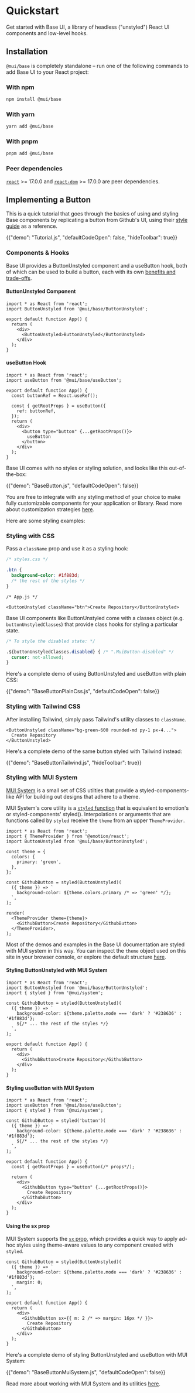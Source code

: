 # Quickstart

<p class="description">Get started with Base UI, a library of headless ("unstyled") React UI components and low-level hooks.</p>

## Installation

`@mui/base` is completely standalone – run one of the following commands to add Base UI to your React project:

### With npm

```sh
npm install @mui/base
```

### With yarn

```sh
yarn add @mui/base
```

### With pnpm

```sh
pnpm add @mui/base
```

### Peer dependencies

<!-- #react-peer-version -->

[`react`](https://www.npmjs.com/package/react) >= 17.0.0 and [`react-dom`](https://www.npmjs.com/package/react-dom) >= 17.0.0 are peer dependencies.

## Implementing a Button

This is a quick tutorial that goes through the basics of using and styling Base components by replicating a button from Github's UI, using their [style guide](https://primer.style) as a reference.

{{"demo": "Tutorial.js", "defaultCodeOpen": false, "hideToolbar": true}}

### Components & Hooks

Base UI provides a ButtonUnstyled component and a useButton hook, both of which can be used to build a button, each with its own [benefits and trade-offs](/base/getting-started/usage/#components-vs-hooks).

#### ButtonUnstyled Component

```tsx
import * as React from 'react';
import ButtonUnstyled from '@mui/base/ButtonUnstyled';

export default function App() {
  return (
    <div>
      <ButtonUnstyled>ButtonUnstyled</ButtonUnstyled>
    </div>
  );
}
```

#### useButton Hook

```tsx
import * as React from 'react';
import useButton from '@mui/base/useButton';

export default function App() {
  const buttonRef = React.useRef();

  const { getRootProps } = useButton({
    ref: buttonRef,
  });
  return (
    <div>
      <button type="button" {...getRootProps()}>
        useButton
      </button>
    </div>
  );
}
```

Base UI comes with no styles or styling solution, and looks like this out-of-the-box:

{{"demo": "BaseButton.js", "defaultCodeOpen": false}}

You are free to integrate with any styling method of your choice to make fully customizable components for your application or library. Read more about customization strategies [here](/base/getting-started/customization/).

Here are some styling examples:

### Styling with CSS

Pass a `className` prop and use it as a styling hook:

```css
/* styles.css */

.btn {
  background-color: #1f883d;
  /* the rest of the styles */
}
```

```tsx
/* App.js */

<ButtonUnstyled className="btn">Create Repository</ButtonUnstyled>
```

Base UI components like ButtonUnstyled come with a classes object (e.g. `buttonUnstyledClasses`) that provide class hooks for styling a particular state.

```css
/* To style the disabled state: */

.${buttonUnstyledClasses.disabled} { /* ".MuiButton-disabled" */
  cursor: not-allowed;
}
```

Here's a complete demo of using ButtonUnstyled and useButton with plain CSS:

{{"demo": "BaseButtonPlainCss.js", "defaultCodeOpen": false}}

### Styling with Tailwind CSS

After installing Tailwind, simply pass Tailwind's utility classes to `className`.

```tsx
<ButtonUnstyled className="bg-green-600 rounded-md py-1 px-4...">
  Create Repository
</ButtonUnstyled>
```

Here's a complete demo of the same button styled with Tailwind instead:

{{"demo": "BaseButtonTailwind.js", "hideToolbar": true}}

### Styling with MUI System

[MUI System](/system/getting-started/overview/) is a small set of CSS utilties that provide a styled-components-like API for building out designs that adhere to a theme.

MUI System's core utility is a [`styled` function](/system/styled/) that is equivalent to emotion's or styled-components' styled(). Interpolations or arguments that are functions called by `styled` receive the `theme` from an upper `ThemeProvider`.

```tsx
import * as React from 'react';
import { ThemeProvider } from '@emotion/react';
import ButtonUnstyled from '@mui/base/ButtonUnstyled';

const theme = {
  colors: {
    primary: 'green',
  },
};

const GithubButton = styled(ButtonUnstyled)(
  ({ theme }) => `
    background-color: ${theme.colors.primary /* => 'green' */};
  `,
);

render(
  <ThemeProvider theme={theme}>
    <GithubButton>Create Repository</GithubButton>
  </ThemeProvider>,
);
```

Most of the demos and examples in the Base UI documentation are styled with MUI system in this way. You can inspect the `theme` object used on this site in your browser console, or explore the default structure [here](/material-ui/customization/default-theme/).

#### Styling ButtonUnstyled with MUI System

```tsx
import * as React from 'react';
import ButtonUnstyled from '@mui/base/ButtonUnstyled';
import { styled } from '@mui/system';

const GithubButton = styled(ButtonUnstyled)(
  ({ theme }) => `
    background-color: ${theme.palette.mode === 'dark' ? '#238636' : '#1f883d'};
    ${/* ... the rest of the styles */}
  `,
);

export default function App() {
  return (
    <div>
      <GithubButton>Create Repository</GithubButton>
    </div>
  );
}
```

#### Styling useButton with MUI System

```tsx
import * as React from 'react';
import useButton from '@mui/base/useButton';
import { styled } from '@mui/system';

const GithubButton = styled('button')(
  ({ theme }) => `
    background-color: ${theme.palette.mode === 'dark' ? '#238636' : '#1f883d'};
    ${/* ... the rest of the styles */}
  `,
);

export default function App() {
  const { getRootProps } = useButton(/* props*/);

  return (
    <div>
      <GithubButton type="button" {...getRootProps()}>
        Create Repository
      </GithubButton>
    </div>
  );
}
```

#### Using the sx prop

MUI System supports the [`sx` prop](/system/getting-started/the-sx-prop/), which provides a quick way to apply ad-hoc styles using theme-aware values to any component created with `styled`.

```tsx
const GithubButton = styled(ButtonUnstyled)(
  ({ theme }) => `
    background-color: ${theme.palette.mode === 'dark' ? '#238636' : '#1f883d'};
    margin: 0;
  `,
);

export default function App() {
  return (
    <div>
      <GithubButton sx={{ m: 2 /* => margin: 16px */ }}>
        Create Repository
      </GithubButton>
    </div>
  );
}
```

Here's a complete demo of styling ButtonUnstyled and useButton with MUI System:

{{"demo": "BaseButtonMuiSystem.js", "defaultCodeOpen": false}}

Read more about working with MUI System and its utilities [here](/system/getting-started/usage/).
